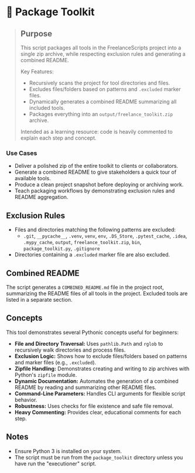 # 🧰 Package Toolkit

> ## Purpose
> This script packages all tools in the FreelanceScripts project into a single zip archive, while respecting exclusion rules and generating a combined README.
>
> Key Features:
> - Recursively scans the project for tool directories and files.
> - Excludes files/folders based on patterns and `.excluded` marker files.
> - Dynamically generates a combined README summarizing all included tools.
> - Packages everything into an `output/freelance_toolkit.zip` archive.
>
> Intended as a learning resource: code is heavily commented to explain each step and concept.

### Use Cases
- Deliver a polished zip of the entire toolkit to clients or collaborators.
- Generate a combined README to give stakeholders a quick tour of available tools.
- Produce a clean project snapshot before deploying or archiving work.
- Teach packaging workflows by demonstrating exclusion rules and README aggregation.

## Exclusion Rules

- Files and directories matching the following patterns are excluded:
  - `.git`, `__pycache__`, `.venv`, `venv`, `env`, `.DS_Store`, `.pytest_cache`, `.idea`, `.mypy_cache`, `output`, `freelance_toolkit.zip`, `bin`, `package_toolkit.py`, `.gitignore`
- Directories containing a `.excluded` marker file are also excluded.

## Combined README

The script generates a `COMBINED_README.md` file in the project root, summarizing the README files of all tools in the project. Excluded tools are listed in a separate section.

## Concepts

This tool demonstrates several Pythonic concepts useful for beginners:

- **File and Directory Traversal:** Uses `pathlib.Path` and `rglob` to recursively walk directories and process files.
- **Exclusion Logic:** Shows how to exclude files/folders based on patterns and marker files (e.g., `.excluded`).
- **Zipfile Handling:** Demonstrates creating and writing to zip archives with Python's `zipfile` module.
- **Dynamic Documentation:** Automates the generation of a combined README by reading and summarizing other README files.
- **Command-Line Parameters:** Handles CLI arguments for flexible script behavior.
- **Robustness:** Uses checks for file existence and safe file removal.
- **Heavy Commenting:** Provides clear, educational comments for each step.

## Notes

- Ensure Python 3 is installed on your system.
- The script must be run from the `package_toolkit` directory unless you have run the "executioner" script.
